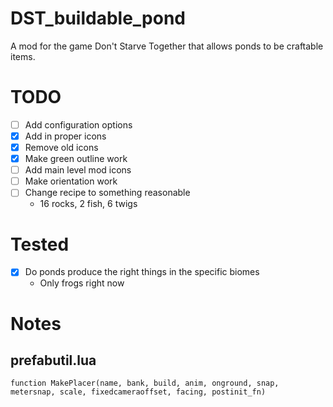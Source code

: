 # DST_buildable_pond
A mod for the game Don't Starve Together that allows ponds to be craftable items.

# TODO
- [ ] Add configuration options
- [x] Add in proper icons
- [x] Remove old icons
- [x] Make green outline work
- [ ] Add main level mod icons
- [ ] Make orientation work
- [ ] Change recipe to something reasonable
  - 16 rocks, 2 fish, 6 twigs
# Tested 
- [x] Do ponds produce the right things in the specific biomes
  - Only frogs right now
# Notes

## prefabutil.lua

`function MakePlacer(name, bank, build, anim, onground, snap, metersnap, scale, fixedcameraoffset, facing, postinit_fn)`
